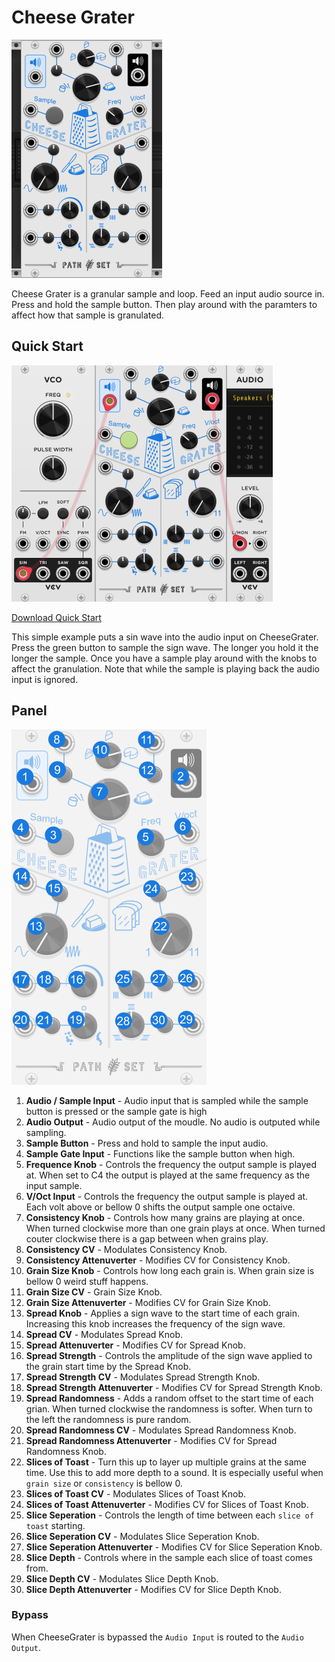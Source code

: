 # Cheese Grater
![Image of CheeseGrater module](../images/CheeseGrater.png)

Cheese Grater is a granular sample and loop. Feed an input audio source in. Press and hold the sample button. Then play around with the paramters to affect how that sample is granulated.

## Quick Start

![Image of step controls](../images/CheeseGrater/quick_start_1.png)

[Download Quick Start](../examples/CheeseGrater/CheeseGrater_QuickStart.vcvs?raw=true)

This simple example puts a sin wave into the audio input on CheeseGrater. Press the green button to sample the sign wave. The longer you hold it the longer the sample. Once you have a sample play around with the knobs to affect the granulation. Note that while the sample is playing back the audio input is ignored.

## Panel

![Image of step controls](../images/CheeseGrater/labels.png)

1. **Audio / Sample Input** - Audio input that is sampled while the sample button is pressed or the sample gate is high
2. **Audio Output** - Audio output of the moudle. No audio is outputed while sampling.
3. **Sample Button** - Press and hold to sample the input audio. 
4. **Sample Gate Input** - Functions like the sample button when high.
5. **Frequence Knob** - Controls the frequency the output sample is played at. When set to C4 the output is played at the same frequency as the input sample.
6. **V/Oct Input** - Controls the frequency the output sample is played at. Each volt above or bellow 0 shifts the output sample one octaive.
7. **Consistency Knob** - Controls how many grains are playing at once. When turned clockwise more than one grain plays at once. When turned couter clockwise there is a gap between when grains play.
8. **Consistency CV** - Modulates Consistency Knob.
9. **Consistency Attenuverter** - Modifies CV for Consistency Knob.
10. **Grain Size Knob** - Controls how long each grain is. When grain size is bellow 0 weird stuff happens.
11. **Grain Size CV** - Grain Size Knob.
12. **Grain Size Attenuverter** - Modifies CV for Grain Size Knob.
13. **Spread Knob** - Applies a sign wave to the start time of each grain. Increasing this knob increases the frequency of the sign wave. 
14. **Spread CV** - Modulates Spread Knob.
15. **Spread Attenuverter** - Modifies CV for Spread Knob.
16. **Spread Strength** - Controls the amplitude of the sign wave applied to the grain start time by the Spread Knob.
17. **Spread Strength CV** - Modulates Spread Strength Knob.
18. **Spread Strength Attenuverter** - Modifies CV for Spread Strength Knob.
19. **Spread Randomness** - Adds a random offset to the start time of each grian. When turned clockwise the randomness is softer. When turn to the left the randomness is pure random.
20. **Spread Randomness CV** - Modulates Spread Randomness Knob.
21. **Spread Randomness Attenuverter** - Modifies CV for Spread Randomness Knob.
22. **Slices of Toast** - Turn this up to layer up multiple grains at the same time. Use this to add more depth to a sound. It is especially useful when `grain size` or `consistency` is bellow 0. 
23. **Slices of Toast CV** - Modulates Slices of Toast Knob.
24. **Slices of Toast Attenuverter** - Modifies CV for Slices of Toast Knob.
25. **Slice Seperation** - Controls the length of time between each `slice of toast` starting.
26. **Slice Seperation CV** - Modulates Slice Seperation Knob.
27. **Slice Seperation Attenuverter** - Modifies CV for Slice Seperation Knob.
28. **Slice Depth** - Controls where in the sample each slice of toast comes from.
29. **Slice Depth CV** - Modulates Slice Depth Knob.
30. **Slice Depth Attenuverter** - Modifies CV for Slice Depth Knob.

### Bypass
When CheeseGrater is bypassed the `Audio Input` is routed to the `Audio Output`.
